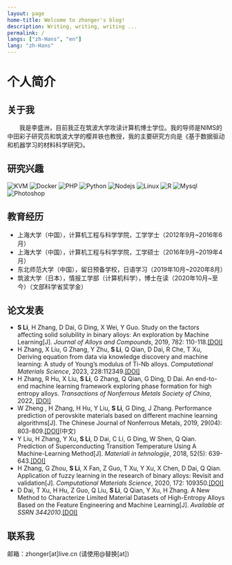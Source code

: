 ```yaml
---
layout: page
home-title: Welcome to zhonger's blog!
description: Writing, writing, writing ...
permalink: /
langs: ["zh-Hans", "en"]
lang: "zh-Hans"
---
```


# 个人简介

## 关于我

&emsp;&emsp;我是李盛洲，目前我正在筑波大学攻读计算机博士学位。我的导师是NIMS的中田彩子研究员和筑波大学的樱井铁也教授，我的主要研究方向是《基于数据驱动和机器学习的材料科学研究》。

## 研究兴趣

<img src="{{ site.baseurl }}/assets/icons/kvm.webp" alt="KVM" class="interest">
<img src="{{ site.baseurl }}/assets/icons/docker.webp" alt="Docker" class="interest">
<img src="{{ site.baseurl }}/assets/icons/php.svg" alt="PHP" class="interest">
<img src="{{ site.baseurl }}/assets/icons/python.svg" alt="Python" class="interest">
<img src="{{ site.baseurl }}/assets/icons/nodejs.svg" alt="Nodejs" class="interest">
<img src="{{ site.baseurl }}/assets/icons/linux.svg" alt="Linux" class="interest">
<img src="{{ site.baseurl }}/assets/icons/R.svg" alt="R" class="interest">
<img src="{{ site.baseurl }}/assets/icons/mysql.png" alt="Mysql" class="interest">
<img src="{{ site.baseurl }}/assets/icons/photoshop.svg" alt="Photoshop" class="interest">

## 教育经历

- 上海大学（中国），计算机工程与科学学院，工学学士（2012年9月~2016年6月）
- 上海大学（中国），计算机工程与科学学院，工学硕士（2016年9月~2019年4月）
- 东北师范大学（中国），留日预备学校，日语学习（2019年10月~2020年8月）
- 筑波大学（日本），情报工学部（计算机科学），博士在读（2020年10月~至今）（文部科学省奖学金）

## 论文发表

- **S Li**, H Zhang, D Dai, G Ding, X Wei, Y Guo. Study on the factors affecting solid solubility in binary alloys: An exploration by Machine Learning[J]. *Journal of Alloys and Compounds*, 2019, 782: 110-118.[[DOI]](https://doi.org/10.1016/j.jallcom.2018.12.136)
- H Zhang, X Liu, G Zhang, Y Zhu, **S Li**, Q Qian, D Dai, R Che, T Xu, Deriving equation from data via knowledge discovery and machine learning: A study of Young’s modulus of Ti-Nb alloys. *Computational Materials Science*, 2023, 228:112349.[[DOI]](https://doi.org/10.1016/j.commatsci.2023.112349)
- H Zhang, R Hu, X Liu, **S Li**, G Zhang, Q Qian, G Ding, D Dai. An end-to-end machine learning framework exploring phase formation for high entropy alloys. *Transactions of Nonferrous Metals Society of China*, 2022, [[DOI]](https://oversea.cnki.net/kcms/detail/43.1239.TG.20220908.1626.028.html)
- W Zheng , H Zhang, H Hu, Y Liu, **S Li**, G Ding, J Zhang. Performance prediction of perovskite materials based on different machine learning algorithms[J]. The Chinese Journal of Nonferrous Metals, 2019, 29(04): 803-809.[[DOI]](http://www.ysxbcn.com/down/2019/04_cn/17-P0803-37307.pdf)(中文)
- Y Liu, H Zhang, Y Xu, **S Li**, D Dai, C Li, G Ding, W Shen, Q Qian. Prediction of Superconducting Transition Temperature Using A Machine-Learning Method[J]. *Materiali in tehnologije*, 2018, 52(5): 639-643.[[DOI]](https://doi.org/10.17222/mit.2018.043)
- H Zhang, G Zhou, **S Li**, X Fan, Z Guo, T Xu, Y Xu, X Chen, D Dai, Q Qian. Application of fuzzy learning in the research of binary alloys: Revisit and validation[J]. *Computational Materials Science*, 2020, 172: 109350.[[DOI]](https://doi.org/10.1016/j.commatsci.2019.109350)
- D Dai, T Xu, H Hu, Z Guo, Q Liu, **S Li**, Q Qian, Y Xu, H Zhang. A New Method to Characterize Limited Material Datasets of High-Entropy Alloys Based on the Feature Engineering and Machine Learning[J]. *Available at SSRN 3442010*.[[DOI]](https://dx.doi.org/10.2139/ssrn.3442010)  

## 联系我

邮箱：zhonger[at]live.cn (请使用@替换[at])
